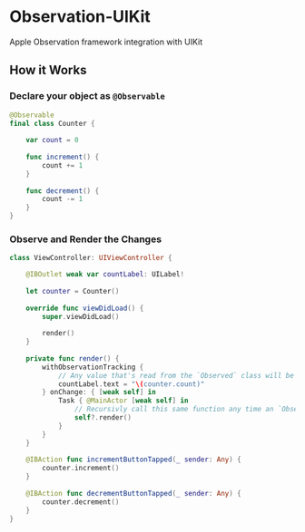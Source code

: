 # Observation-UIKit
Apple Observation framework integration with UIKit

## How it Works

### Declare your object as `@Observable`
```swift
@Observable
final class Counter {
    
    var count = 0
    
    func increment() {
        count += 1
    }
    
    func decrement() {
        count -= 1
    }
}
```

### Observe and Render the Changes
```swift
class ViewController: UIViewController {

    @IBOutlet weak var countLabel: UILabel!
    
    let counter = Counter()
    
    override func viewDidLoad() {
        super.viewDidLoad()
        
        render()
    }
    
    private func render() {
        withObservationTracking {
            // Any value that's read from the `Observed` class will be automatically tracked for changes.
            countLabel.text = "\(counter.count)"
        } onChange: { [weak self] in
            Task { @MainActor [weak self] in
                // Recursivly call this same function any time an `Observed` propery changes to re-render the view.
                self?.render()
            }
        }
    }
    
    @IBAction func incrementButtonTapped(_ sender: Any) {
        counter.increment()
    }
    
    @IBAction func decrementButtonTapped(_ sender: Any) {
        counter.decrement()
    }
}
```
